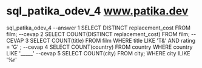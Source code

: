 # sql_patika_odev_4  www.patika.dev
sql_patika_odev_4
--answer 1
SELECT DISTINCT replacement_cost FROM film;
--cevap 2
SELECT COUNT(DISTINCT replacement_cost) FROM film;
--CEVAP 3
SELECT COUNT(title) FROM film
WHERE title LIKE 'T&' AND rating = 'G' ;
--cevap 4
SELECT COUNT(country) FROM country
WHERE country LIKE '_____'
--cevap 5
SELECT COUNT(city) FROM city;
WHERE city ILIKE '%r'
